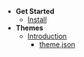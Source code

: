 <!-- docs/_sidebar.md -->

- **Get Started**
  - [Install](#crispcms-dockerized)
- **Themes**
  - [Introduction](/themes/introduction)
    - [theme.json](/themes/json)